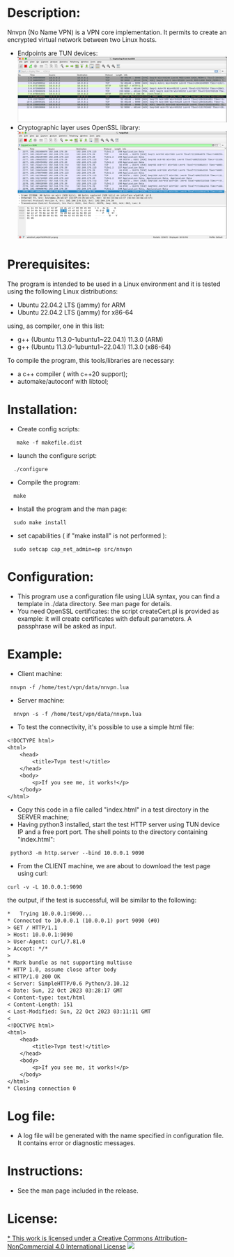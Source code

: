 Description:
============

Nnvpn (No Name VPN) is a VPN core implementation. It permits to create an encrypted virtual network between two Linux hosts.

* Endpoints are TUN devices:
![alt text](screenshoots/wireshark.png "clear data")
* Cryptographic layer uses OpenSSL library:
![alt text](screenshoots/wireshark_openssl.png "encrypted  data")

Prerequisites:
==============

The program is intended to be used in a Linux environment and it is tested using the following Linux distributions:

- Ubuntu 22.04.2 LTS (jammy) for ARM<BR>
- Ubuntu 22.04.2 LTS (jammy) for x86-64<BR>

using, as compiler, one in this list:<BR>

- g++ (Ubuntu 11.3.0-1ubuntu1~22.04.1) 11.3.0  (ARM)<BR>
- g++ (Ubuntu 11.3.0-1ubuntu1~22.04.1) 11.3.0  (x86-64)<BR>

To compile the program, this tools/libraries are necessary:

* a c++ compiler ( with c++20 support);
* automake/autoconf with libtool;

Installation:
=============

- Create config scripts:
```
   make -f makefile.dist
```
- launch the configure script:
```
  ./configure
```
- Compile the program:
```
  make
```
- Install the program and the man page:
```
  sudo make install
```

* set capabilities ( if "make install" is not performed ):
```
  sudo setcap cap_net_admin=ep src/nnvpn
```

Configuration:
==============

* This program use a configuration file using LUA syntax, you can find a template in ./data directory. See man page for details.
* You need OpenSSL certificates: the script createCert.pl is provided as example: it will create certificates with default parameters. A passphrase will be asked as input.

Example:
========

* Client machine:
```
 nnvpn -f /home/test/vpn/data/nnvpn.lua
```

* Server machine: 
```
  nnvpn -s -f /home/test/vpn/data/nnvpn.lua
```

* To test the connectivity, it's possible to use a simple html file:
```
<!DOCTYPE html>
<html>
    <head>
        <title>Tvpn test!</title>
    </head>
    <body>
        <p>If you see me, it works!</p>
    </body>
</html>
```
* Copy this code in a file called "index.html" in a test directory in the SERVER machine;
* Having python3 installed, start the test HTTP server using TUN device IP and a free port port. The shell points to the directory containing "index.html":
```
 python3 -m http.server --bind 10.0.0.1 9090
```
* From the CLIENT machine, we are about to download the test page using curl:
```
curl -v -L 10.0.0.1:9090 
```
  the output, if the test is successful, will be similar to the following:
```
*   Trying 10.0.0.1:9090...
* Connected to 10.0.0.1 (10.0.0.1) port 9090 (#0)
> GET / HTTP/1.1
> Host: 10.0.0.1:9090
> User-Agent: curl/7.81.0
> Accept: */*
> 
* Mark bundle as not supporting multiuse
* HTTP 1.0, assume close after body
< HTTP/1.0 200 OK
< Server: SimpleHTTP/0.6 Python/3.10.12
< Date: Sun, 22 Oct 2023 03:28:17 GMT
< Content-type: text/html
< Content-Length: 151
< Last-Modified: Sun, 22 Oct 2023 03:11:11 GMT
< 
<!DOCTYPE html>
<html>
    <head>
        <title>Tvpn test!</title>
    </head>
    <body>
        <p>If you see me, it works!</p>
    </body>
</html>
* Closing connection 0
```

Log file:
=========

* A log file will be generated with the name specified in configuration file. It contains error or diagnostic messages.

Instructions:
=============

* See the man page included in the release.

License:
========

[* This work is licensed under a Creative Commons Attribution-NonCommercial 4.0 International License](http://creativecommons.org/licenses/by-nc/4.0/)
[<img src="https://i.creativecommons.org/l/by-nc/4.0/88x31.png">](http://creativecommons.org/licenses/by-nc/4.0/)
